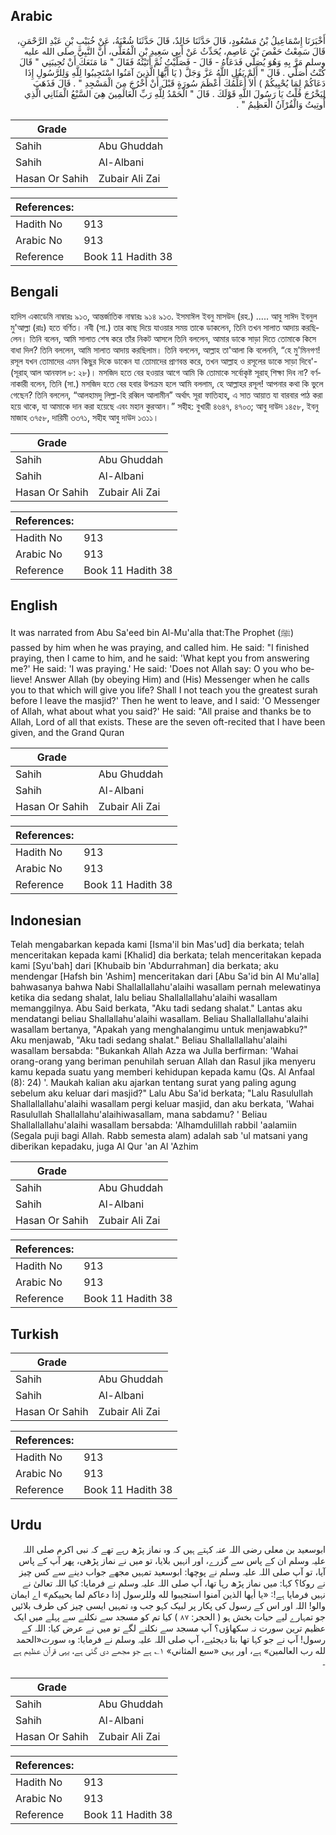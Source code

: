 ## Arabic


<div dir="rtl" lang="ar" style={{fontSize:'larger',backgroundColor:'#f8f9fa',padding:20}}>
أَخْبَرَنَا إِسْمَاعِيلُ بْنُ مَسْعُودٍ، قَالَ حَدَّثَنَا خَالِدٌ، قَالَ حَدَّثَنَا شُعْبَةُ، عَنْ خُبَيْبِ بْنِ عَبْدِ الرَّحْمَنِ، قَالَ سَمِعْتُ حَفْصَ بْنَ عَاصِمٍ، يُحَدِّثُ عَنْ أَبِي سَعِيدِ بْنِ الْمُعَلَّى، أَنَّ النَّبِيَّ صلى الله عليه وسلم مَرَّ بِهِ وَهُوَ يُصَلِّي فَدَعَاهُ - قَالَ - فَصَلَّيْتُ ثُمَّ أَتَيْتُهُ فَقَالَ ‏"‏ مَا مَنَعَكَ أَنْ تُجِيبَنِي ‏"‏ قَالَ كُنْتُ أُصَلِّي ‏.‏ قَالَ ‏"‏ أَلَمْ يَقُلِ اللَّهُ عَزَّ وَجَلَّ ‏(‏ يَا أَيُّهَا الَّذِينَ آمَنُوا اسْتَجِيبُوا لِلَّهِ وَلِلرَّسُولِ إِذَا دَعَاكُمْ لِمَا يُحْيِيكُمْ ‏)‏ أَلاَ أُعَلِّمُكَ أَعْظَمَ سُورَةٍ قَبْلَ أَنْ أَخْرُجَ مِنَ الْمَسْجِدِ ‏"‏ ‏.‏ قَالَ فَذَهَبَ لِيَخْرُجَ قُلْتُ يَا رَسُولَ اللَّهِ قَوْلَكَ ‏.‏ قَالَ ‏"‏ الْحَمْدُ لِلَّهِ رَبِّ الْعَالَمِينَ هِيَ السَّبْعُ الْمَثَانِي الَّذِي أُوتِيتُ وَالْقُرْآنُ الْعَظِيمُ ‏"‏ ‏.‏
</div>
<div style={{backgroundColor:'#f8f9fa',padding:20, marginBottom: 10}}><table> <thead> <tr> <th>Grade</th> <th></th> </tr> </thead> <tbody> <tr><td>Sahih</td><td>Abu Ghuddah</td></tr><tr><td>Sahih</td><td>Al-Albani</td></tr><tr><td>Hasan Or Sahih</td><td>Zubair Ali Zai</td></tr></tbody></table><table> <thead> <tr> <th>References:</th> <th></th> </tr> </thead> <tbody><tr><td>Hadith No</td><td>913</td></tr><tr><td>Arabic No</td><td>913</td></tr><tr><td>Reference</td><td>Book 11 Hadith 38</td></tr></tbody></table></div>

## Bengali


<div dir="ltr" lang="bn" style={{fontSize:'larger',backgroundColor:'#f8f9fa',padding:20}}>
হাদিস একাডেমি নাম্বারঃ ৯১৩, আন্তর্জাতিক নাম্বারঃ ৯১৪ ৯১৩. ইসমাঈল ইবনু মাসউদ (রহ.) ..... আবু সাঈদ ইবনুল মু'আল্লা (রাঃ) হতে বর্ণিত। নবী (সা.) তার কাছ দিয়ে যাওয়ার সময় তাকে ডাকলেন, তিনি তখন সালাত আদায় করছিলেন। তিনি বলেন, আমি সালাত শেষ করে তাঁর নিকট আসলে তিনি বললেন, আমার ডাকে সাড়া দিতে তোমাকে কিসে বাধা দিল? তিনি বললেন, আমি সালাত আদায় করছিলাম। তিনি বললেন, আল্লাহ তা'আলা কি বলেননি, “হে মু'মিনগণ! রসূল যখন তোমাদের এমন কিছুর দিকে ডাকেন যা তোমাদের প্রাণবন্ত করে, তখন আল্লাহ ও রসূলের ডাকে সাড়া দিবে'- (সূরাহ্ আল আনফাল ৮: ২৮)। মসজিদ হতে বের হওয়ার আগে আমি কি তোমাকে সর্বোকৃষ্ট সূরাহ্ শিক্ষা দিব না? বর্ণনাকারী বলেন, তিনি (সা.) মসজিদ হতে বের হবার উপক্রম হলে আমি বললাম, হে আল্লাহর রসূল! আপনার কথা কি ভুলে গেছেন? তিনি বললেন, “আলহামদু লিল্লা-হি রব্বিল আলামীন” অর্থাৎ সূরা ফাতিহাহ্, এ সাত আয়াত যা বারবার পাঠ করা হয়ে থাকে, যা আমাকে দান করা হয়েছে এবং মহান কুরআন।” সহীহ: বুখারী ৪৬৪৭, ৪৭০৩; আবু দাউদ ১৪৫৮, ইবনু মাজাহ ৩৭৫৮, দারিমী ৩৩৭১, সহীহ আবু দাউদ ১৩১১।
</div>
<div style={{backgroundColor:'#f8f9fa',padding:20, marginBottom: 10}}><table> <thead> <tr> <th>Grade</th> <th></th> </tr> </thead> <tbody> <tr><td>Sahih</td><td>Abu Ghuddah</td></tr><tr><td>Sahih</td><td>Al-Albani</td></tr><tr><td>Hasan Or Sahih</td><td>Zubair Ali Zai</td></tr></tbody></table><table> <thead> <tr> <th>References:</th> <th></th> </tr> </thead> <tbody><tr><td>Hadith No</td><td>913</td></tr><tr><td>Arabic No</td><td>913</td></tr><tr><td>Reference</td><td>Book 11 Hadith 38</td></tr></tbody></table></div>

## English


<div dir="ltr" lang="en" style={{fontSize:'larger',backgroundColor:'#f8f9fa',padding:20}}>
It was narrated from Abu Sa'eed bin Al-Mu'alla that:The Prophet (ﷺ) passed by him when he was praying, and called him. He said: "I finished praying, then I came to him, and he said: 'What kept you from answering me?' He said: 'I was praying.' He said: 'Does not Allah say: O you who believe! Answer Allah (by obeying Him) and (His) Messenger when he calls you to that which will give you life? Shall I not teach you the greatest surah before I leave the masjid?' Then he went to leave, and I said: 'O Messenger of Allah, what about what you said?' He said: "All praise and thanks be to Allah, Lord of all that exists. These are the seven oft-recited that I have been given, and the Grand Quran
</div>
<div style={{backgroundColor:'#f8f9fa',padding:20, marginBottom: 10}}><table> <thead> <tr> <th>Grade</th> <th></th> </tr> </thead> <tbody> <tr><td>Sahih</td><td>Abu Ghuddah</td></tr><tr><td>Sahih</td><td>Al-Albani</td></tr><tr><td>Hasan Or Sahih</td><td>Zubair Ali Zai</td></tr></tbody></table><table> <thead> <tr> <th>References:</th> <th></th> </tr> </thead> <tbody><tr><td>Hadith No</td><td>913</td></tr><tr><td>Arabic No</td><td>913</td></tr><tr><td>Reference</td><td>Book 11 Hadith 38</td></tr></tbody></table></div>

## Indonesian


<div dir="ltr" lang="id" style={{fontSize:'larger',backgroundColor:'#f8f9fa',padding:20}}>
Telah mengabarkan kepada kami [Isma'il bin Mas'ud] dia berkata; telah menceritakan kepada kami [Khalid] dia berkata; telah menceritakan kepada kami [Syu'bah] dari [Khubaib bin 'Abdurrahman] dia berkata; aku mendengar [Hafsh bin 'Ashim] menceritakan dari [Abu Sa'id bin Al Mu'alla] bahwasanya bahwa Nabi Shallallallahu'alaihi wasallam pernah melewatinya ketika dia sedang shalat, lalu beliau Shallallallahu'alaihi wasallam memanggilnya. Abu Said berkata, "Aku tadi sedang shalat." Lantas aku mendatangi beliau Shallallahu'alaihi wasallam. Beliau Shallallallahu'alaihi wasallam bertanya, "Apakah yang menghalangimu untuk menjawabku?" Aku menjawab, "Aku tadi sedang shalat." Beliau Shallallallahu'alaihi wasallam bersabda: "Bukankah Allah Azza wa Julla berfirman: 'Wahai orang-orang yang beriman penuhilah seruan Allah dan Rasul jika menyeru kamu kepada suatu yang memberi kehidupan kepada kamu (Qs. Al Anfaal (8): 24) '. Maukah kalian aku ajarkan tentang surat yang paling agung sebelum aku keluar dari masjid?" Lalu Abu Sa'id berkata; "Lalu Rasulullah Shallallallahu'alaihi wasallam pergi keluar masjid, dan aku berkata, 'Wahai Rasulullah Shallallahu'alaihiwasallam, mana sabdamu? ' Beliau Shallallallahu'alaihi wasallam bersabda: 'Alhamdulillah rabbil 'aalamiin (Segala puji bagi Allah. Rabb semesta alam) adalah sab 'ul matsani yang diberikan kepadaku, juga Al Qur 'an Al 'Azhim
</div>
<div style={{backgroundColor:'#f8f9fa',padding:20, marginBottom: 10}}><table> <thead> <tr> <th>Grade</th> <th></th> </tr> </thead> <tbody> <tr><td>Sahih</td><td>Abu Ghuddah</td></tr><tr><td>Sahih</td><td>Al-Albani</td></tr><tr><td>Hasan Or Sahih</td><td>Zubair Ali Zai</td></tr></tbody></table><table> <thead> <tr> <th>References:</th> <th></th> </tr> </thead> <tbody><tr><td>Hadith No</td><td>913</td></tr><tr><td>Arabic No</td><td>913</td></tr><tr><td>Reference</td><td>Book 11 Hadith 38</td></tr></tbody></table></div>

## Turkish


<div dir="ltr" lang="tr" style={{fontSize:'larger',backgroundColor:'#f8f9fa',padding:20}}>

</div>
<div style={{backgroundColor:'#f8f9fa',padding:20, marginBottom: 10}}><table> <thead> <tr> <th>Grade</th> <th></th> </tr> </thead> <tbody> <tr><td>Sahih</td><td>Abu Ghuddah</td></tr><tr><td>Sahih</td><td>Al-Albani</td></tr><tr><td>Hasan Or Sahih</td><td>Zubair Ali Zai</td></tr></tbody></table><table> <thead> <tr> <th>References:</th> <th></th> </tr> </thead> <tbody><tr><td>Hadith No</td><td>913</td></tr><tr><td>Arabic No</td><td>913</td></tr><tr><td>Reference</td><td>Book 11 Hadith 38</td></tr></tbody></table></div>

## Urdu


<div dir="rtl" lang="ur" style={{fontSize:'larger',backgroundColor:'#f8f9fa',padding:20}}>
ابوسعید بن معلی رضی اللہ عنہ کہتے ہیں کہ وہ نماز پڑھ رہے تھے کہ نبی اکرم صلی اللہ علیہ وسلم ان کے پاس سے گزرے، اور انہیں بلایا، تو میں نے نماز پڑھی، پھر آپ کے پاس آیا، تو آپ صلی اللہ علیہ وسلم نے پوچھا: ابوسعید تمہیں مجھے جواب دینے سے کس چیز نے روکا؟ کہا: میں نماز پڑھ رہا تھا، آپ صلی اللہ علیہ وسلم نے فرمایا: کیا اللہ تعالیٰ نے نہیں فرمایا ہے!: «يا أيها الذين آمنوا استجيبوا لله وللرسول إذا دعاكم لما يحييكم» اے ایمان والو! اللہ اور اس کے رسول کی پکار پر لبیک کہو جب وہ تمہیں ایسی چیز کی طرف بلائیں جو تمہارے لیے حیات بخش ہو ( الحجر: ۸۷ ) کیا تم کو مسجد سے نکلنے سے پہلے میں ایک عظیم ترین سورت نہ سکھاؤں؟ آپ مسجد سے نکلنے لگے تو میں نے عرض کیا: اللہ کے رسول! آپ نے جو کہا تھا بتا دیجئیے، آپ صلی اللہ علیہ وسلم نے فرمایا: وہ سورت«‏الحمد لله رب العالمين» ہے، اور یہی «سبع المثاني» ۱؎ ہے جو مجھے دی گئی ہے، یہی قرآن عظیم ہے ۔
</div>
<div style={{backgroundColor:'#f8f9fa',padding:20, marginBottom: 10}}><table> <thead> <tr> <th>Grade</th> <th></th> </tr> </thead> <tbody> <tr><td>Sahih</td><td>Abu Ghuddah</td></tr><tr><td>Sahih</td><td>Al-Albani</td></tr><tr><td>Hasan Or Sahih</td><td>Zubair Ali Zai</td></tr></tbody></table><table> <thead> <tr> <th>References:</th> <th></th> </tr> </thead> <tbody><tr><td>Hadith No</td><td>913</td></tr><tr><td>Arabic No</td><td>913</td></tr><tr><td>Reference</td><td>Book 11 Hadith 38</td></tr></tbody></table></div>